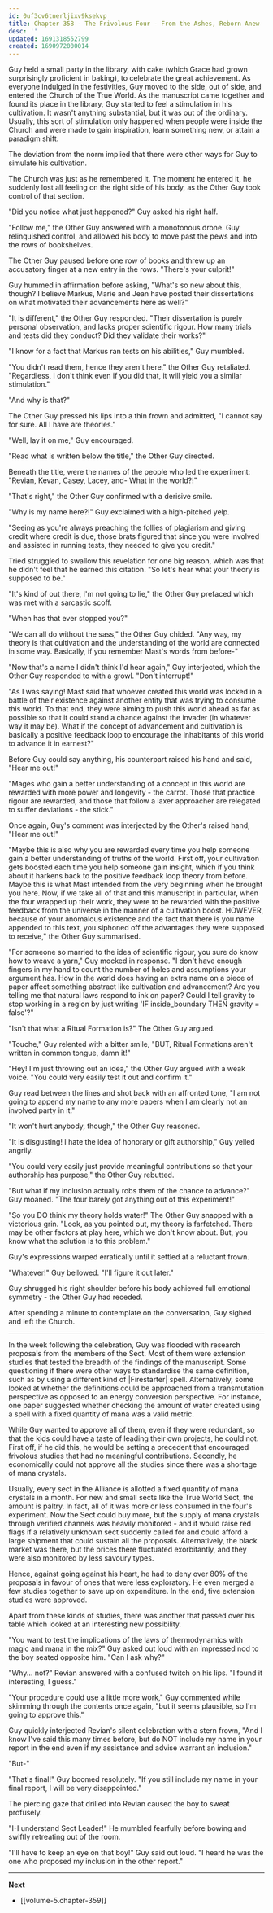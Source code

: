 ```yaml
---
id: 0uf3cv6tnerljixv9ksekvp
title: Chapter 358 - The Frivolous Four - From the Ashes, Reborn Anew
desc: ''
updated: 1691318552799
created: 1690972000014
---
```


Guy held a small party in the library, with cake (which Grace had grown surprisingly proficient in baking), to celebrate the great achievement. As everyone indulged in the festivities, Guy moved to the side, out of side, and entered the Church of the True World. As the manuscript came together and found its place in the library, Guy started to feel a stimulation in his cultivation. It wasn't anything substantial, but it was out of the ordinary. Usually, this sort of stimulation only happened when people were inside the Church and were made to gain inspiration, learn something new, or attain a paradigm shift.

The deviation from the norm implied that there were other ways for Guy to simulate his cultivation.

The Church was just as he remembered it. The moment he entered it, he suddenly lost all feeling on the right side of his body, as the Other Guy took control of that section.

"Did you notice what just happened?" Guy asked his right half.

"Follow me," the Other Guy answered with a monotonous drone. Guy relinquished control, and allowed his body to move past the pews and into the rows of bookshelves.

The Other Guy paused before one row of books and threw up an accusatory finger at a new entry in the rows. "There's your culprit!"

Guy hummed in affirmation before asking, "What's so new about this, though? I believe Markus, Marie and Jean have posted their dissertations on what motivated their advancements here as well?"

"It is different," the Other Guy responded. "Their dissertation is purely personal observation, and lacks proper scientific rigour. How many trials and tests did they conduct? Did they validate their works?"

"I know for a fact that Markus ran tests on his abilities," Guy mumbled.

"You didn't read them, hence they aren't here," the Other Guy retaliated. "Regardless, I don't think even if you did that, it will yield you a similar stimulation."

"And why is that?"

The Other Guy pressed his lips into a thin frown and admitted, "I cannot say for sure. All I have are theories."

"Well, lay it on me," Guy encouraged.

"Read what is written below the title," the Other Guy directed.

Beneath the title, were the names of the people who led the experiment: "Revian, Kevan, Casey, Lacey, and- What in the world?!"

"That's right," the Other Guy confirmed with a derisive smile.

"Why is my name here?!" Guy exclaimed with a high-pitched yelp.

"Seeing as you're always preaching the follies of plagiarism and giving credit where credit is due, those brats figured that since you were involved and assisted in running tests, they needed to give you credit."

Tried struggled to swallow this revelation for one big reason, which was that he didn't feel that he earned this citation. "So let's hear what your theory is supposed to be."

"It's kind of out there, I'm not going to lie," the Other Guy prefaced which was met with a sarcastic scoff.

"When has that ever stopped you?"

"We can all do without the sass," the Other Guy chided. "Any way, my theory is that cultivation and the understanding of the world are connected in some way. Basically, if you remember Mast's words from before-"

"Now that's a name I didn't think I'd hear again," Guy interjected, which the Other Guy responded to with a growl. "Don't interrupt!"

"As I was saying! Mast said that whoever created this world was locked in a battle of their existence against another entity that was trying to consume this world. To that end, they were aiming to push this world ahead as far as possible so that it could stand a chance against the invader (in whatever way it may be). What if the concept of advancement and cultivation is basically a positive feedback loop to encourage the inhabitants of this world to advance it in earnest?"

Before Guy could say anything, his counterpart raised his hand and said, "Hear me out!"

"Mages who gain a better understanding of a concept in this world are rewarded with more power and longevity - the carrot. Those that practice rigour are rewarded, and those that follow a laxer approacher are relegated to suffer deviations - the stick."

Once again, Guy's comment was interjected by the Other's raised hand, "Hear me out!"

"Maybe this is also why you are rewarded every time you help someone gain a better understanding of truths of the world. First off, your cultivation gets boosted each time you help someone gain insight, which if you think about it harkens back to the positive feedback loop theory from before. Maybe this is what Mast intended from the very beginning when he brought you here. Now, if we take all of that and this manuscript in particular, when the four wrapped up their work, they were to be rewarded with the positive feedback from the universe in the manner of a cultivation boost. HOWEVER, because of your anomalous existence and the fact that there is you name appended to this text, you siphoned off the advantages they were supposed to receive," the Other Guy summarised.

"For someone so married to the idea of scientific rigour, you sure do know how to weave a yarn," Guy mocked in response. "I don't have enough fingers in my hand to count the number of holes and assumptions your argument has. How in the world does having an extra name on a piece of paper affect something abstract like cultivation and advancement? Are you telling me that natural laws respond to ink on paper? Could I tell gravity to stop working in a region by just writing 'IF inside_boundary THEN gravity = false'?"

"Isn't that what a Ritual Formation is?" The Other Guy argued.

"Touche," Guy relented with a bitter smile, "BUT, Ritual Formations aren't written in common tongue, damn it!"

"Hey! I'm just throwing out an idea," the Other Guy argued with a weak voice. "You could very easily test it out and confirm it."

Guy read between the lines and shot back with an affronted tone, "I am not going to append my name to any more papers when I am clearly not an involved party in it."

"It won't hurt anybody, though," the Other Guy reasoned.

"It is disgusting! I hate the idea of honorary or gift authorship," Guy yelled angrily.

"You could very easily just provide meaningful contributions so that your authorship has purpose," the Other Guy rebutted.

"But what if my inclusion actually robs them of the chance to advance?" Guy moaned. "The four barely got anything out of this experiment!"

"So you DO think my theory holds water!" The Other Guy snapped with a victorious grin. "Look, as you pointed out, my theory is farfetched. There may be other factors at play here, which we don't know about. But, you know what the solution is to this problem."

Guy's expressions warped erratically until it settled at a reluctant frown.

"Whatever!" Guy bellowed. "I'll figure it out later."

Guy shrugged his right shoulder before his body achieved full emotional symmetry - the Other Guy had receded.

After spending a minute to contemplate on the conversation, Guy sighed and left the Church.

____

In the week following the celebration, Guy was flooded with research proposals from the members of the Sect. Most of them were extension studies that tested the breadth of the findings of the manuscript. Some questioning if there were other ways to standardise the same definition, such as by using a different kind of |Firestarter| spell. Alternatively, some looked at whether the definitions could be approached from a transmutation perspective as opposed to an energy conversion perspective. For instance, one paper suggested whether checking the amount of water created using a spell with a fixed quantity of mana was a valid metric.

While Guy wanted to approve all of them, even if they were redundant, so that the kids could have a taste of leading their own projects, he could not. First off, if he did this, he would be setting a precedent that encouraged frivolous studies that had no meaningful contributions. Secondly, he economically could not approve all the studies since there was a shortage of mana crystals.

Usually, every sect in the Alliance is allotted a fixed quantity of mana crystals in a month. For new and small sects like the True World Sect, the amount is paltry. In fact, all of it was more or less consumed in the four's experiment. Now the Sect could buy more, but the supply of mana crystals through verified channels was heavily monitored - and it would raise red flags if a relatively unknown sect suddenly called for and could afford a large shipment that could sustain all the proposals. Alternatively, the black market was there, but the prices there fluctuated exorbitantly, and they were also monitored by less savoury types.

Hence, against going against his heart, he had to deny over 80% of the proposals in favour of ones that were less exploratory. He even merged a few studies together to save up on expenditure. In the end, five extension studies were approved.

Apart from these kinds of studies, there was another that passed over his table which looked at an interesting new possibility.

"You want to test the implications of the laws of thermodynamics with magic and mana in the mix?" Guy asked out loud with an impressed nod to the boy seated opposite him. "Can I ask why?"

"Why... not?" Revian answered with a confused twitch on his lips. "I found it interesting, I guess."

"Your procedure could use a little more work," Guy commented while skimming through the contents once again, "but it seems plausible, so I'm going to approve this."

Guy quickly interjected Revian's silent celebration with a stern frown, "And I know I've said this many times before, but do NOT include my name in your report in the end even if my assistance and advise warrant an inclusion."

"But-"

"That's final!" Guy boomed resolutely. "If you still include my name in your final report, I will be very disappointed."

The piercing gaze that drilled into Revian caused the boy to sweat profusely.

"I-I understand Sect Leader!" He mumbled fearfully before bowing and swiftly retreating out of the room.

"I'll have to keep an eye on that boy!" Guy said out loud. "I heard he was the one who proposed my inclusion in the other report."

____

**Next**
* [[volume-5.chapter-359]]